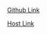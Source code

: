 [Github Link](https://github.com/akshith-07/MultipageTask)

[Host Link](https://multipage-task.vercel.app/)

